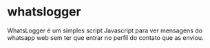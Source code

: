 # whatslogger
WhatsLogger é um simples script Javascript para ver mensagens do whatsapp web sem ter que entrar no perfil do contato que as enviou.
